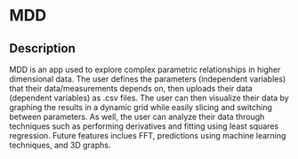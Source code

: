# MDD

## Description
MDD is an app used to explore complex parametric relationships in higher dimensional data. The user defines the parameters (independent variables)
that their data/measurements depends on, then uploads their data (dependent variables) as .csv files. The user can then visualize their data by graphing the results 
in a dynamic grid while easily slicing and switching between parameters. As well, the user can analyze their data through techniques
such as performing derivatives and fitting using least squares regression. Future features inclues FFT, predictions using machine learning techniques, and 3D graphs.

